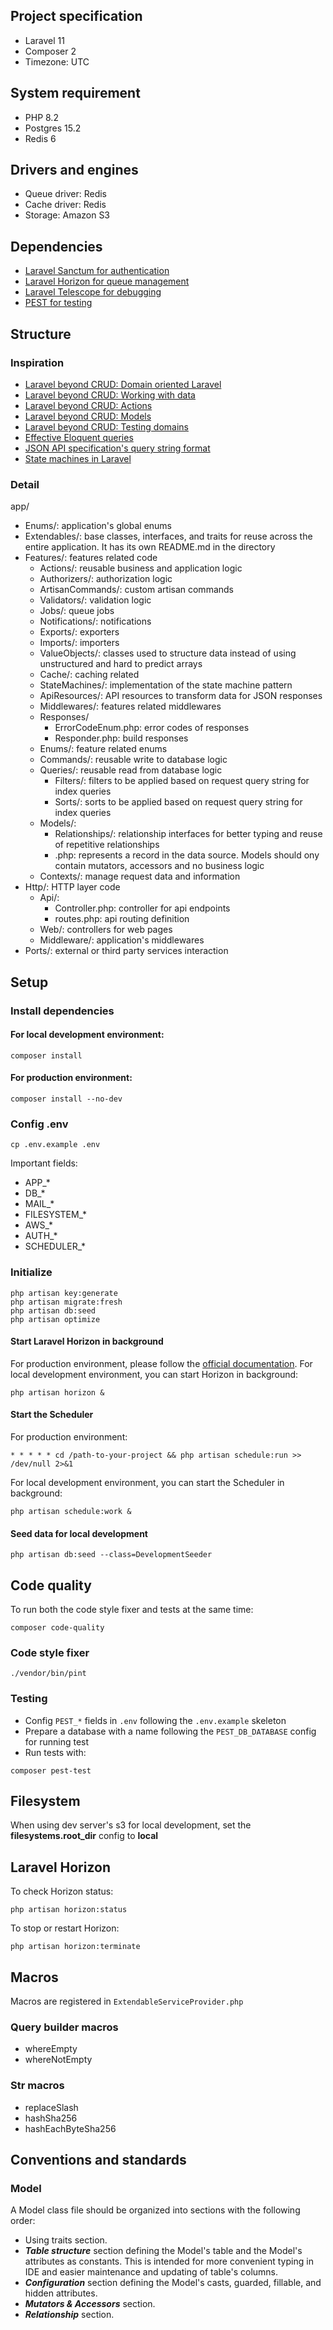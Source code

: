 ## Project specification

- Laravel 11
- Composer 2
- Timezone: UTC

## System requirement

- PHP 8.2
- Postgres 15.2
- Redis 6

## Drivers and engines

- Queue driver: Redis
- Cache driver: Redis
- Storage: Amazon S3

## Dependencies

- [Laravel Sanctum for authentication](https://laravel.com/docs/11.x/sanctum)
- [Laravel Horizon for queue management](https://laravel.com/docs/11.x/horizon)
- [Laravel Telescope for debugging](https://laravel.com/docs/11.x/telescope)
- [PEST for testing](https://pestphp.com/)

## Structure

### Inspiration

- [Laravel beyond CRUD: Domain oriented Laravel](https://online.fliphtml5.com/pbudi/dfap/#p=6)
- [Laravel beyond CRUD: Working with data](https://online.fliphtml5.com/pbudi/dfap/#p=6)
- [Laravel beyond CRUD: Actions](https://online.fliphtml5.com/pbudi/dfap/#p=6)
- [Laravel beyond CRUD: Models](https://online.fliphtml5.com/pbudi/dfap/#p=6)
- [Laravel beyond CRUD: Testing domains](https://online.fliphtml5.com/pbudi/dfap/#p=7)
- [Effective Eloquent queries](https://laravel-news.com/effective-eloquent)
- [JSON API specification's query string format](https://jsonapi.org/format/#fetching)
- [State machines in Laravel](https://www.youtube.com/watch?v=1A1xFtlDyzU)

### Detail

app/

- Enums/: application's global enums
- Extendables/: base classes, interfaces, and traits for reuse across the entire application. It has its own README.md
  in the directory
- Features/: features related code
    - Actions/: reusable business and application logic
    - Authorizers/: authorization logic
    - ArtisanCommands/: custom artisan commands
    - Validators/: validation logic
    - Jobs/: queue jobs
    - Notifications/: notifications
    - Exports/: exporters
    - Imports/: importers
    - ValueObjects/: classes used to structure data instead of using unstructured and hard to predict arrays
    - Cache/: caching related
    - StateMachines/: implementation of the state machine pattern
    - ApiResources/: API resources to transform data for JSON responses
    - Middlewares/: features related middlewares
    - Responses/
        - ErrorCodeEnum.php: error codes of responses
        - Responder.php: build responses
    - Enums/: feature related enums
    - Commands/: reusable write to database logic
    - Queries/: reusable read from database logic
        - Filters/: filters to be applied based on request query string for index queries
        - Sorts/: sorts to be applied based on request query string for index queries
    - Models/:
        - Relationships/: relationship interfaces for better typing and reuse of repetitive relationships
        - .php: represents a record in the data source. Models should ony contain mutators, accessors and no business
          logic
    - Contexts/: manage request data and information
- Http/: HTTP layer code
    - Api/:
        - Controller.php: controller for api endpoints
        - routes.php: api routing definition
    - Web/: controllers for web pages
    - Middleware/: application's middlewares
- Ports/: external or third party services interaction

## Setup

### Install dependencies

#### For local development environment:

```
composer install
```

#### For production environment:

```
composer install --no-dev
```

### Config .env

```
cp .env.example .env
```

Important fields:

- APP_*
- DB_*
- MAIL_*
- FILESYSTEM_*
- AWS_*
- AUTH_*
- SCHEDULER_*

### Initialize

```
php artisan key:generate
php artisan migrate:fresh
php artisan db:seed
php artisan optimize
```

#### Start Laravel Horizon in background

For production environment, please follow
the [official documentation](https://laravel.com/docs/11.x/horizon#deploying-horizon).
For local development environment, you can start Horizon in background:

```
php artisan horizon &
```

#### Start the Scheduler

For production environment:

```
* * * * * cd /path-to-your-project && php artisan schedule:run >> /dev/null 2>&1
```

For local development environment, you can start the Scheduler in background:

```
php artisan schedule:work &
```

#### Seed data for local development

```
php artisan db:seed --class=DevelopmentSeeder
```

## Code quality

To run both the code style fixer and tests at the same time:

```shell 
composer code-quality
```

### Code style fixer

```shell
./vendor/bin/pint
```

### Testing

- Config `PEST_*` fields in `.env` following the `.env.example` skeleton
- Prepare a database with a name following the `PEST_DB_DATABASE` config for running test
- Run tests with:

```shell 
composer pest-test
```

## Filesystem

When using dev server's s3 for local development, set the **filesystems.root_dir** config to **local**

## Laravel Horizon

To check Horizon status:

```
php artisan horizon:status
```

To stop or restart Horizon:

```
php artisan horizon:terminate
```

## Macros

Macros are registered in `ExtendableServiceProvider.php`

### Query builder macros

- whereEmpty
- whereNotEmpty

### Str macros

- replaceSlash
- hashSha256
- hashEachByteSha256

## Conventions and standards

### Model

A Model class file should be organized into sections with the following order:

- Using traits section.
- ***Table structure*** section defining the Model's table and the Model's attributes as constants. This is intended for
  more convenient typing in IDE and easier maintenance and updating of table's columns.
- ***Configuration*** section defining the Model's casts, guarded, fillable, and hidden attributes.
- ***Mutators & Accessors*** section.
- ***Relationship*** section.